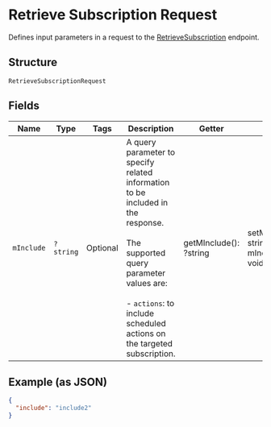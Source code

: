 
# Retrieve Subscription Request

Defines input parameters in a request to the
[RetrieveSubscription](/doc/apis/subscriptions.md#retrieve-subscription) endpoint.

## Structure

`RetrieveSubscriptionRequest`

## Fields

| Name | Type | Tags | Description | Getter | Setter |
|  --- | --- | --- | --- | --- | --- |
| `mInclude` | `?string` | Optional | A query parameter to specify related information to be included in the response.<br><br>The supported query parameter values are:<br><br>- `actions`: to include scheduled actions on the targeted subscription. | getMInclude(): ?string | setMInclude(?string mInclude): void |

## Example (as JSON)

```json
{
  "include": "include2"
}
```


